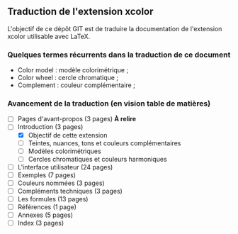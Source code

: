 ## Traduction de l'extension xcolor

L'objectif de ce dépôt GIT est de traduire la documentation de l'extension xcolor utilisable avec LaTeX.

### Quelques termes récurrents dans la traduction de ce document
- Color model : modèle colorimétrique ;
- Color wheel : cercle chromatique ;
- Complement : couleur complémentaire ;

### Avancement de la traduction (en vision table de matières)
- [ ] Pages d'avant-propos (3 pages) **À relire**
- [ ] Introduction (3 pages)
  - [x] Objectif de cette extension
  - [ ] Teintes, nuances, tons et couleurs complémentaires
  - [ ] Modèles colorimétriques
  - [ ] Cercles chromatiques et couleurs harmoniques
- [ ] L'interface utilisateur (24 pages)
- [ ] Exemples (7 pages)
- [ ] Couleurs nommées (3 pages)
- [ ] Compléments techniques (3 pages)
- [ ] Les formules (13 pages)
- [ ] Références (1 page)
- [ ] Annexes (5 pages)
- [ ] Index (3 pages)